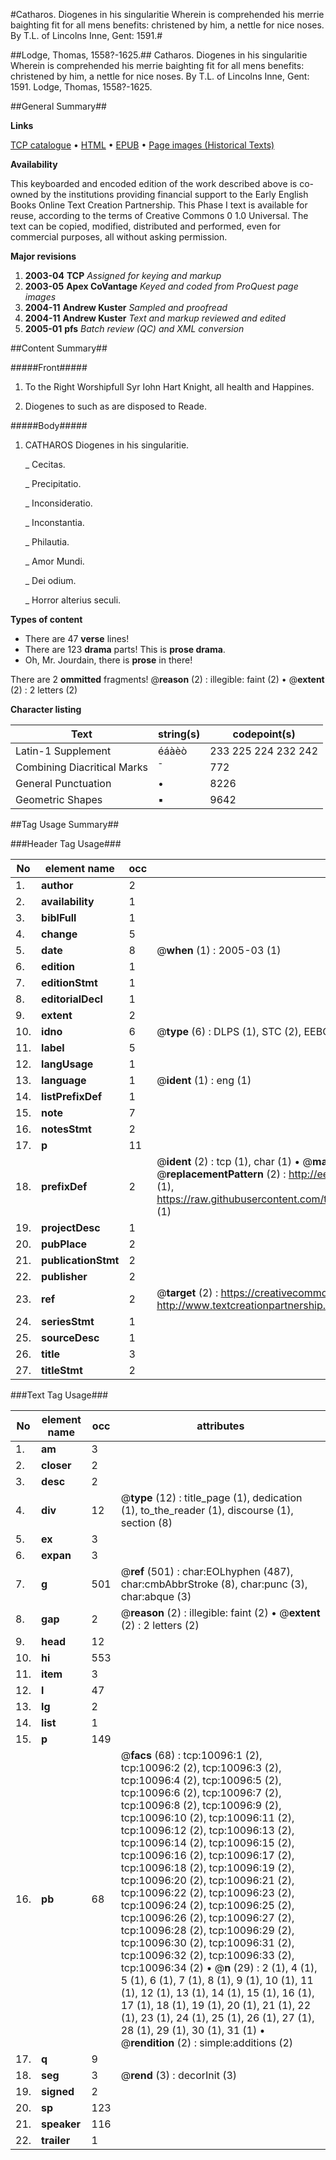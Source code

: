 #Catharos. Diogenes in his singularitie Wherein is comprehended his merrie baighting fit for all mens benefits: christened by him, a nettle for nice noses. By T.L. of Lincolns Inne, Gent: 1591.#

##Lodge, Thomas, 1558?-1625.##
Catharos. Diogenes in his singularitie Wherein is comprehended his merrie baighting fit for all mens benefits: christened by him, a nettle for nice noses. By T.L. of Lincolns Inne, Gent: 1591.
Lodge, Thomas, 1558?-1625.

##General Summary##

**Links**

[TCP catalogue](http://www.ota.ox.ac.uk/tcp/)  • 
[HTML](http://tei.it.ox.ac.uk/tcp/Texts-HTML/free/A06/A06163.html)  • 
[EPUB](http://tei.it.ox.ac.uk/tcp/Texts-EPUB/free/A06/A06163.epub) • 
[Page images (Historical Texts)](https://data.historicaltexts.jisc.ac.uk/view?pubId=eebo-99845209e&pageId=eebo-99845209e-10096-1)

**Availability**

This keyboarded and encoded edition of the
	       work described above is co-owned by the institutions
	       providing financial support to the Early English Books
	       Online Text Creation Partnership. This Phase I text is
	       available for reuse, according to the terms of Creative
	       Commons 0 1.0 Universal. The text can be copied,
	       modified, distributed and performed, even for
	       commercial purposes, all without asking permission.

**Major revisions**

1. __2003-04__ __TCP__ *Assigned for keying and markup*
1. __2003-05__ __Apex CoVantage__ *Keyed and coded from ProQuest page images*
1. __2004-11__ __Andrew Kuster__ *Sampled and proofread*
1. __2004-11__ __Andrew Kuster__ *Text and markup reviewed and edited*
1. __2005-01__ __pfs__ *Batch review (QC) and XML conversion*

##Content Summary##

#####Front#####

1. To the Right Worshipfull Syr Iohn Hart Knight, all health and Happines.

1. Diogenes to such as are disposed to Reade.

#####Body#####

1. CATHAROS Diogenes in his singularitie.

    _ Cecitas.

    _ Precipitatio.

    _ Inconsideratio.

    _ Inconstantia.

    _ Philautia.

    _ Amor Mundi.

    _ Dei odium.

    _ Horror alterius seculi.

**Types of content**

  * There are 47 **verse** lines!
  * There are 123 **drama** parts! This is **prose drama**.
  * Oh, Mr. Jourdain, there is **prose** in there!

There are 2 **ommitted** fragments! 
 @__reason__ (2) : illegible: faint (2)  •  @__extent__ (2) : 2 letters (2)

**Character listing**


|Text|string(s)|codepoint(s)|
|---|---|---|
|Latin-1 Supplement|éáàèò|233 225 224 232 242|
|Combining             Diacritical Marks|̄|772|
|General Punctuation|•|8226|
|Geometric Shapes|▪|9642|

##Tag Usage Summary##

###Header Tag Usage###

|No|element name|occ|attributes|
|---|---|---|---|
|1.|__author__|2||
|2.|__availability__|1||
|3.|__biblFull__|1||
|4.|__change__|5||
|5.|__date__|8| @__when__ (1) : 2005-03 (1)|
|6.|__edition__|1||
|7.|__editionStmt__|1||
|8.|__editorialDecl__|1||
|9.|__extent__|2||
|10.|__idno__|6| @__type__ (6) : DLPS (1), STC (2), EEBO-CITATION (1), PROQUEST (1), VID (1)|
|11.|__label__|5||
|12.|__langUsage__|1||
|13.|__language__|1| @__ident__ (1) : eng (1)|
|14.|__listPrefixDef__|1||
|15.|__note__|7||
|16.|__notesStmt__|2||
|17.|__p__|11||
|18.|__prefixDef__|2| @__ident__ (2) : tcp (1), char (1)  •  @__matchPattern__ (2) : ([0-9\-]+):([0-9IVX]+) (1), (.+) (1)  •  @__replacementPattern__ (2) : http://eebo.chadwyck.com/downloadtiff?vid=$1&page=$2 (1), https://raw.githubusercontent.com/textcreationpartnership/Texts/master/tcpchars.xml#$1 (1)|
|19.|__projectDesc__|1||
|20.|__pubPlace__|2||
|21.|__publicationStmt__|2||
|22.|__publisher__|2||
|23.|__ref__|2| @__target__ (2) : https://creativecommons.org/publicdomain/zero/1.0/ (1), http://www.textcreationpartnership.org/docs/. (1)|
|24.|__seriesStmt__|1||
|25.|__sourceDesc__|1||
|26.|__title__|3||
|27.|__titleStmt__|2||


###Text Tag Usage###

|No|element name|occ|attributes|
|---|---|---|---|
|1.|__am__|3||
|2.|__closer__|2||
|3.|__desc__|2||
|4.|__div__|12| @__type__ (12) : title_page (1), dedication (1), to_the_reader (1), discourse (1), section (8)|
|5.|__ex__|3||
|6.|__expan__|3||
|7.|__g__|501| @__ref__ (501) : char:EOLhyphen (487), char:cmbAbbrStroke (8), char:punc (3), char:abque (3)|
|8.|__gap__|2| @__reason__ (2) : illegible: faint (2)  •  @__extent__ (2) : 2 letters (2)|
|9.|__head__|12||
|10.|__hi__|553||
|11.|__item__|3||
|12.|__l__|47||
|13.|__lg__|2||
|14.|__list__|1||
|15.|__p__|149||
|16.|__pb__|68| @__facs__ (68) : tcp:10096:1 (2), tcp:10096:2 (2), tcp:10096:3 (2), tcp:10096:4 (2), tcp:10096:5 (2), tcp:10096:6 (2), tcp:10096:7 (2), tcp:10096:8 (2), tcp:10096:9 (2), tcp:10096:10 (2), tcp:10096:11 (2), tcp:10096:12 (2), tcp:10096:13 (2), tcp:10096:14 (2), tcp:10096:15 (2), tcp:10096:16 (2), tcp:10096:17 (2), tcp:10096:18 (2), tcp:10096:19 (2), tcp:10096:20 (2), tcp:10096:21 (2), tcp:10096:22 (2), tcp:10096:23 (2), tcp:10096:24 (2), tcp:10096:25 (2), tcp:10096:26 (2), tcp:10096:27 (2), tcp:10096:28 (2), tcp:10096:29 (2), tcp:10096:30 (2), tcp:10096:31 (2), tcp:10096:32 (2), tcp:10096:33 (2), tcp:10096:34 (2)  •  @__n__ (29) : 2 (1), 4 (1), 5 (1), 6 (1), 7 (1), 8 (1), 9 (1), 10 (1), 11 (1), 12 (1), 13 (1), 14 (1), 15 (1), 16 (1), 17 (1), 18 (1), 19 (1), 20 (1), 21 (1), 22 (1), 23 (1), 24 (1), 25 (1), 26 (1), 27 (1), 28 (1), 29 (1), 30 (1), 31 (1)  •  @__rendition__ (2) : simple:additions (2)|
|17.|__q__|9||
|18.|__seg__|3| @__rend__ (3) : decorInit (3)|
|19.|__signed__|2||
|20.|__sp__|123||
|21.|__speaker__|116||
|22.|__trailer__|1||
